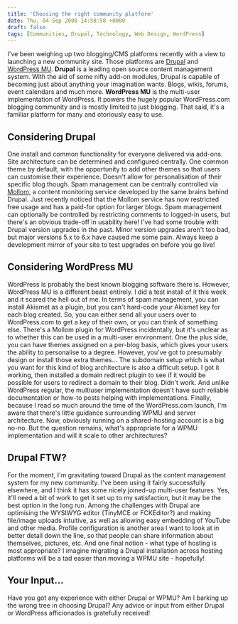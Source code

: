 ```yaml
---
title: 'Choosing the right community platform'
date: Thu, 04 Sep 2008 14:58:58 +0000
draft: false
tags: [Communities, Drupal, Technology, Web Design, WordPress]
---
```


I've been weighing up two blogging/CMS platforms recently with a view to launching a new community site. Those platforms are [Drupal](http://drupal.org) and [WordPress MU](http://mu.wordpress.org). **Drupal** is a leading open source content management system. With the aid of some nifty add-on modules, Drupal is capable of becoming just about anything your imagination wants. Blogs, wikis, forums, event calendars and much more. **WordPress MU** is the multi-user implementation of WordPress. It powers the hugely popular WordPress.com blogging community and is mostly limited to just blogging. That said, it's a familiar platform for many and otoriously easy to use.

Considering Drupal
------------------

One install and common functionality for everyone delivered via add-ons. Site architecture can be determined and configured centrally. One common theme by default, with the opportunity to add other themes so that users can customise their experience. Doesn't allow for personalisation of their specific blog though. Spam management can be centrally controlled via [Mollom](http://mollom.com), a content monitoring service developed by the same brains behind Drupal. Just recently noticed that the Mollom service has now restricted free usage and has a paid-for option for larger blogs. Spam management can optionally be controlled by restricting comments to logged-in users, but there's an obvious trade-off in usability here! I've had some trouble with Drupal version upgrades in the past. Minor version upgrades aren't too bad, but major versions 5.x to 6.x have caused me some pain. Always keep a development mirror of your site to test upgrades on before you go live!

Considering WordPress MU
------------------------

WordPress is probably the best known blogging software there is. However, WordPress MU is a different beast entirely. I did a test install of it this week and it scared the hell out of me. In terms of spam management, you can install Akismet as a plugin, but you can't hard-code your Akismet key for each blog created. So, you can either send all your users over to WordPress.com to get a key of their own, or you can think of something else. There's a Mollom plugin for WordPress incidentally, but it's unclear as to whether this can be used in a multi-user environment. One the plus side, you can have themes assigned on a per-blog basis, which gives your users the ability to personalise to a degree. However, you've got to presumably design or install those extra themes... The subdomain setup which is what you want for this kind of blog architecture is also a difficult setup. I got it working, then installed a domain redirect plugin to see if it would be possible for users to redirect a domain to their blog. Didn't work. And unlike WordPress regular, the multiuser implementation doesn't have such reliable documentation or how-to posts helping with implementations. Finally, because I read so much around the time of the WordPress.com launch, I'm aware that there's little guidance surrounding WPMU and server architecture. Now, obviously running on a shared-hosting account is a big no-no. But the question remains, what's appropriate for a WPMU implementation and will it scale to other architectures?

Drupal FTW?
-----------

For the moment, I'm gravitating toward Drupal as the content management system for my new community. I've been using it fairly successfully elsewhere, and I think it has some nicely joined-up multi-user features. Yes, it'll need a bit of work to get it set up to my satisfaction, but it may be the best option in the long run. Among the challenges with Drupal are optimising the WYSIWYG editor (TinyMCE or FCKEditor?) and making file/image uploads intuitive, as well as allowing easy embedding of YouTube and other media. Profile configuration is another area I want to look at in better detail down the line, so that people can share information about themselves, pictures, etc. And one final notion - what type of hosting is most appropriate? I imagine migrating a Drupal installation across hosting platforms will be a tad easier than moving a WPMU site - hopefully!

Your Input...
-------------

Have you got any experience with either Drupal or WPMU? Am I barking up the wrong tree in choosing Drupal? Any advice or input from either Drupal or WordPress afficionados is gratefully received!